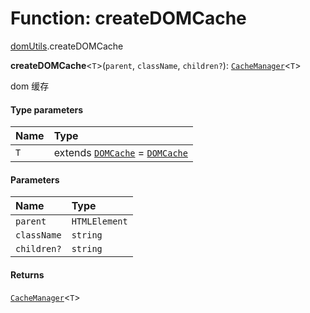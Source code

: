 # Function: createDOMCache

[domUtils](/auto-docs/fixed-layout-editor/modules/domUtils.md).createDOMCache

**createDOMCache**<`T`>(`parent`, `className`, `children?`): [`CacheManager`](/auto-docs/fixed-layout-editor/interfaces/CacheManager.md)<`T`>

dom 缓存

#### Type parameters

| Name | Type |
| :------ | :------ |
| `T` | extends [`DOMCache`](/auto-docs/fixed-layout-editor/interfaces/DOMCache.md) = [`DOMCache`](/auto-docs/fixed-layout-editor/interfaces/DOMCache.md) |

#### Parameters

| Name | Type |
| :------ | :------ |
| `parent` | `HTMLElement` |
| `className` | `string` | () => `HTMLElement` |
| `children?` | `string` |

#### Returns

[`CacheManager`](/auto-docs/fixed-layout-editor/interfaces/CacheManager.md)<`T`>
